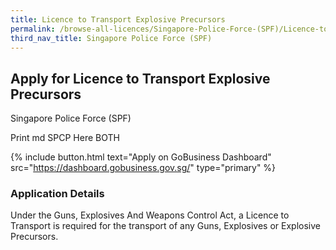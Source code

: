```yaml
---
title: Licence to Transport Explosive Precursors
permalink: /browse-all-licences/Singapore-Police-Force-(SPF)/Licence-to-Transport-Explosive-Precursors
third_nav_title: Singapore Police Force (SPF)
---
```


## Apply for Licence to Transport Explosive Precursors

Singapore Police Force (SPF)

Print md SPCP Here BOTH

{% include button.html text="Apply on GoBusiness Dashboard" src="https://dashboard.gobusiness.gov.sg/" type="primary" %}

### Application Details

Under the Guns, Explosives And Weapons Control Act, a Licence to Transport is required for the transport of any Guns, Explosives or Explosive Precursors. 

